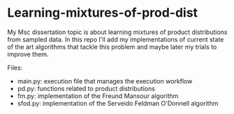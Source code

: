 # Learning-mixtures-of-prod-dist
My Msc dissertation topic is about learning mixtures of product distributions from sampled data. In this repo I'll add my implementations of current state of the art algorithms that tackle this problem and maybe later my trials to improve them.

Files:
  - main.py: execution file that manages the execution workflow
  - pd.py: functions related to product distributions
  - fm.py: implementation of the Freund Mansour algorithm
  - sfod.py: implementation of the Serveido Feldman O'Donnell algorithm
